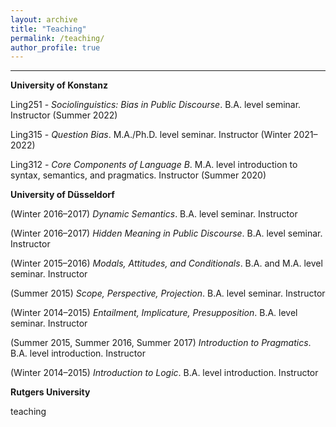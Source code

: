 ```yaml
---
layout: archive
title: "Teaching"
permalink: /teaching/
author_profile: true
---
```

------
**University of Konstanz**

Ling251 - *Sociolinguistics: Bias in Public Discourse*. B.A. level seminar. Instructor (Summer 2022)  

Ling315 - *Question Bias*. M.A./Ph.D. level seminar. Instructor (Winter 2021–2022) 

Ling312 - *Core Components of Language B*. M.A. level introduction to syntax, semantics, and pragmatics. Instructor (Summer 2020) 

**University of Düsseldorf**

(Winter 2016–2017) *Dynamic Semantics*. B.A. level seminar. Instructor 

(Winter 2016–2017) *Hidden Meaning in Public Discourse*. B.A. level seminar. Instructor 

(Winter 2015–2016) *Modals, Attitudes, and Conditionals*. B.A. and M.A. level seminar. Instructor 

(Summer 2015) *Scope, Perspective, Projection*. B.A. level seminar. Instructor 

(Winter 2014–2015) *Entailment, Implicature, Presupposition*. B.A. level seminar. Instructor 

(Summer 2015, Summer 2016, Summer 2017) *Introduction to Pragmatics*. B.A. level introduction. Instructor 

(Winter 2014–2015) *Introduction to Logic*. B.A. level introduction. Instructor 

**Rutgers University**

teaching
